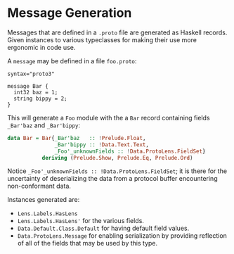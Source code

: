 # Message Generation

Messages that are defined in a `.proto` file are generated as Haskell records. Given instances to various typeclasses for making their use more ergonomic in code use.

A `message` may be defined in a file `foo.proto`:
```
syntax="proto3"

message Bar {
  int32 baz = 1;
  string bippy = 2;
}
```

This will generate a `Foo` module with the a `Bar` record containing fields `_Bar'baz` and `_Bar'bippy`:
``` haskell
data Bar = Bar{_Bar'baz   :: !Prelude.Float,
               _Bar'bippy :: !Data.Text.Text,
               _Foo'_unknownFields :: !Data.ProtoLens.FieldSet}
           deriving (Prelude.Show, Prelude.Eq, Prelude.Ord)
```

Notice `_Foo'_unknownFields :: !Data.ProtoLens.FieldSet`; it is there for the uncertainty of deserializing the data from a protocol buffer encountering non-conformant data.

Instances generated are:

* `Lens.Labels.HasLens`
* `Lens.Labels.HasLens'` for the various fields.
* `Data.Default.Class.Default` for having default field values.
* `Data.ProtoLens.Message` for enabling serialization by providing reflection of all of the fields that may be used by this type.
